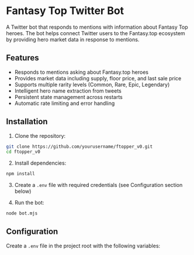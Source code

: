 # Fantasy Top Twitter Bot

A Twitter bot that responds to mentions with information about Fantasy Top heroes. The bot helps connect Twitter users to the Fantasy.top ecosystem by providing hero market data in response to mentions.

## Features

- Responds to mentions asking about Fantasy.top heroes
- Provides market data including supply, floor price, and last sale price
- Supports multiple rarity levels (Common, Rare, Epic, Legendary)
- Intelligent hero name extraction from tweets
- Persistent state management across restarts
- Automatic rate limiting and error handling

## Installation

1. Clone the repository:
```bash
git clone https://github.com/yourusername/ftopper_v0.git
cd ftopper_v0
```

2. Install dependencies:
```bash
npm install
```

3. Create a `.env` file with required credentials (see Configuration section below)

4. Run the bot:
```bash
node bot.mjs
```

## Configuration

Create a `.env` file in the project root with the following variables:
